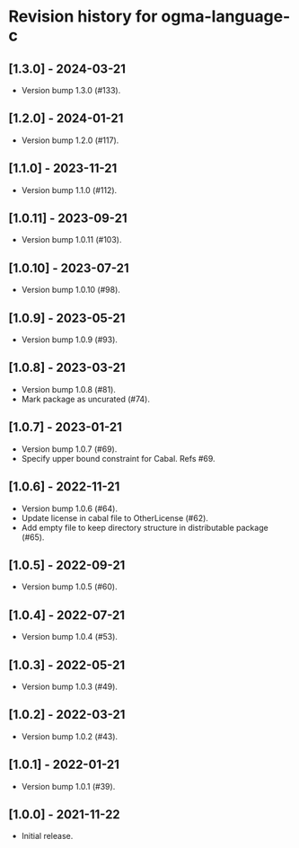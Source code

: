 # Revision history for ogma-language-c

## [1.3.0] - 2024-03-21

* Version bump 1.3.0 (#133).

## [1.2.0] - 2024-01-21

* Version bump 1.2.0 (#117).

## [1.1.0] - 2023-11-21

* Version bump 1.1.0 (#112).

## [1.0.11] - 2023-09-21

* Version bump 1.0.11 (#103).

## [1.0.10] - 2023-07-21

* Version bump 1.0.10 (#98).

## [1.0.9] - 2023-05-21

* Version bump 1.0.9 (#93).

## [1.0.8] - 2023-03-21

* Version bump 1.0.8 (#81).
* Mark package as uncurated (#74).

## [1.0.7] - 2023-01-21
* Version bump 1.0.7 (#69).
* Specify upper bound constraint for Cabal. Refs #69.

## [1.0.6] - 2022-11-21

* Version bump 1.0.6 (#64).
* Update license in cabal file to OtherLicense (#62).
* Add empty file to keep directory structure in distributable package (#65).

## [1.0.5] - 2022-09-21

* Version bump 1.0.5 (#60).

## [1.0.4] - 2022-07-21

* Version bump 1.0.4 (#53).

## [1.0.3] - 2022-05-21

* Version bump 1.0.3 (#49).

## [1.0.2] - 2022-03-21

* Version bump 1.0.2 (#43).

## [1.0.1] - 2022-01-21

* Version bump 1.0.1 (#39).

## [1.0.0] - 2021-11-22

* Initial release.
